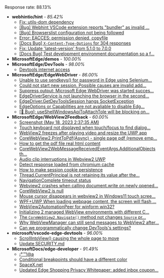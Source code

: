 Response rate: 88.13%

* **webhintio/hint** - _85.42%_
  * [Fix: utils-dom dependency](https://github.com/webhintio/hint/pull/5564)
  * [[Bug] Webhint VSCode extension reports "bundler" as invalid ...](https://github.com/webhintio/hint/issues/5563)
  * [[Bug] Browserslist configuration not being followed](https://github.com/webhintio/hint/issues/5556)
  * [Error: EACCES: permission denied, copyfile](https://github.com/webhintio/hint/issues/5432)
  * [[Docs Bug] `X-Content-Type-Options` for 304 responses](https://github.com/webhintio/hint/issues/5417)
  * [Fix: Update 'latest-version' from 5.1.0 to 7.0.0](https://github.com/webhintio/hint/pull/5471)
  * [[Docs Bug] Test development environment documentation so a f...](https://github.com/webhintio/hint/issues/5404)
* **MicrosoftEdge/demos** - _100.00%_
* **MicrosoftEdge/DevTools** - _98.00%_
  * [Devtools internet access](https://github.com/MicrosoftEdge/DevTools/issues/153)
* **MicrosoftEdge/EdgeWebDriver** - _86.00%_
  * [Unable to use sendkeys() for password in Edge using Selenium...](https://github.com/MicrosoftEdge/EdgeWebDriver/issues/84)
  * [Could not start new session. Possible causes are invalid add...](https://github.com/MicrosoftEdge/EdgeWebDriver/issues/83)
  * [Suppress output: Microsoft Edge WebDriver was started succes...](https://github.com/MicrosoftEdge/EdgeWebDriver/issues/82)
  * [EdgeDriverService is not launching the browser in the second...](https://github.com/MicrosoftEdge/EdgeWebDriver/issues/75)
  * [EdgeDriver.GetDevToolsSession hangs SocketException](https://github.com/MicrosoftEdge/EdgeWebDriver/issues/65)
  * [EdgeOptions or Capabilities are not avaliable to disable Edg...](https://github.com/MicrosoftEdge/EdgeWebDriver/issues/61)
  * [[🐛 Bug]: useShellWindowsApiToAttachToIe will be blocking on...](https://github.com/MicrosoftEdge/EdgeWebDriver/issues/34)
* **MicrosoftEdge/WebView2Feedback** - _60.00%_
  * [Screenshot (May 18, 2023 2:37:35 AM)](https://github.com/MicrosoftEdge/WebView2Feedback/issues/3494)
  * [Touch keyboard not displayed when touch/focus to find dialog...](https://github.com/MicrosoftEdge/WebView2Feedback/issues/3493)
  * [WebView2 freezes after playing video and resize the UWP app](https://github.com/MicrosoftEdge/WebView2Feedback/issues/3492)
  * [CoreWebView2.PrintToPdf(Async) - single page pdf (remove emp...](https://github.com/MicrosoftEdge/WebView2Feedback/issues/3487)
  * [How to get the pdf file real html content](https://github.com/MicrosoftEdge/WebView2Feedback/issues/3480)
  * [CoreWebView2WebMessageReceivedEventArgs.AdditionalObjects th...](https://github.com/MicrosoftEdge/WebView2Feedback/issues/3474)
  * [Audio clip interruptions in Webview2 UWP](https://github.com/MicrosoftEdge/WebView2Feedback/issues/3457)
  * [Detect response loaded from chromium cache](https://github.com/MicrosoftEdge/WebView2Feedback/issues/3448)
  * [How to make session cookie persistence](https://github.com/MicrosoftEdge/WebView2Feedback/issues/3444)
  * [Thread.CurrentPrincipal is not retaining its value after the...](https://github.com/MicrosoftEdge/WebView2Feedback/issues/3443)
  * [NavigationComplete timeout status](https://github.com/MicrosoftEdge/WebView2Feedback/issues/3442)
  * [Webview2 crashes when calling document.write on newly opened...](https://github.com/MicrosoftEdge/WebView2Feedback/issues/3491)
  * [CoreWebView2 is null](https://github.com/MicrosoftEdge/WebView2Feedback/issues/3490)
  * [Mouse cursor disappears in webview2 in Windows11 touch scree...](https://github.com/MicrosoftEdge/WebView2Feedback/issues/3485)
  * [WPF+UWP When loading webpage content, the screen will flash ...](https://github.com/MicrosoftEdge/WebView2Feedback/issues/3477)
  * [WebView2AutomationPeer for winform win32?](https://github.com/MicrosoftEdge/WebView2Feedback/issues/3467)
  * [Initializing 2 managed WebView environments with different C...](https://github.com/MicrosoftEdge/WebView2Feedback/issues/3466)
  * [The `CoreWebView2.Navigate()` method not changes `Source` pr...](https://github.com/MicrosoftEdge/WebView2Feedback/issues/3461)
  * [Why WebViewManager can still send messages to WebView2 after...](https://github.com/MicrosoftEdge/WebView2Feedback/issues/3450)
  * [Can we programmatically change DevTools's settings?](https://github.com/MicrosoftEdge/WebView2Feedback/issues/3441)
* **microsoft/vscode-edge-devtools** - _96.00%_
  * [ScrollIntoView() causing the whole page to move](https://github.com/microsoft/vscode-edge-devtools/issues/1529)
  * [Update SECURITY.md](https://github.com/microsoft/vscode-edge-devtools/pull/1528)
* **MicrosoftDocs/edge-developer** - _91.49%_
  * [¡°'"!@a](https://github.com/MicrosoftDocs/edge-developer/issues/2596)
  * [Conditional breakpoints should have a different color](https://github.com/MicrosoftDocs/edge-developer/issues/2595)
  * [SpaceX.net](https://github.com/MicrosoftDocs/edge-developer/issues/2598)
  * [Updated Edge Shopping Privacy Whitepaper: added inbox coupon...](https://github.com/MicrosoftDocs/edge-developer/pull/2589)